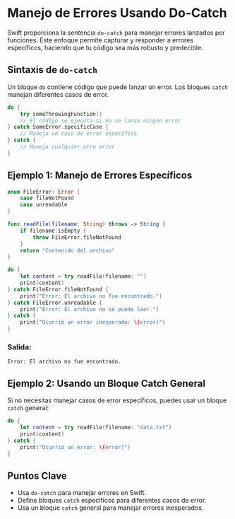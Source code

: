 # Manejo de Errores Usando Do-Catch

Swift proporciona la sentencia `do-catch` para manejar errores lanzados por funciones. Este enfoque permite capturar y responder a errores específicos, haciendo que tu código sea más robusto y predecible.

## Sintaxis de `do-catch`

Un bloque `do` contiene código que puede lanzar un error. Los bloques `catch` manejan diferentes casos de error.

```swift
do {
    try someThrowingFunction()
    // El código se ejecuta si no se lanza ningún error
} catch SomeError.specificCase {
    // Maneja un caso de error específico
} catch {
    // Maneja cualquier otro error
}
```

## Ejemplo 1: Manejo de Errores Específicos

```swift
enum FileError: Error {
    case fileNotFound
    case unreadable
}

func readFile(filename: String) throws -> String {
    if filename.isEmpty {
        throw FileError.fileNotFound
    }
    return "Contenido del archivo"
}

do {
    let content = try readFile(filename: "")
    print(content)
} catch FileError.fileNotFound {
    print("Error: El archivo no fue encontrado.")
} catch FileError.unreadable {
    print("Error: El archivo no se puede leer.")
} catch {
    print("Ocurrió un error inesperado: \(error)")
}
```

### Salida:
```
Error: El archivo no fue encontrado.
```

## Ejemplo 2: Usando un Bloque Catch General

Si no necesitas manejar casos de error específicos, puedes usar un bloque `catch` general:

```swift
do {
    let content = try readFile(filename: "data.txt")
    print(content)
} catch {
    print("Ocurrió un error: \(error)")
}
```

## Puntos Clave
- Usa `do-catch` para manejar errores en Swift.
- Define bloques `catch` específicos para diferentes casos de error.
- Usa un bloque `catch` general para manejar errores inesperados.

